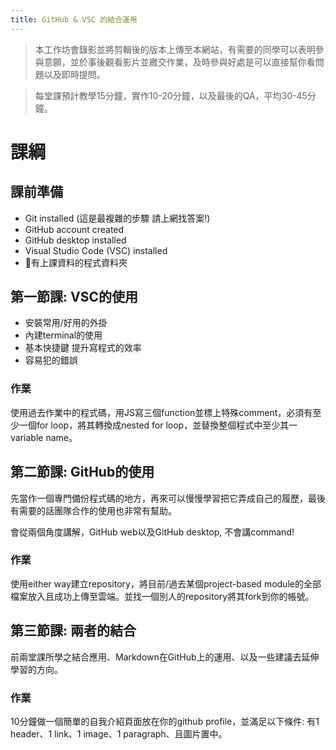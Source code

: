 ```yaml
---
title: GitHub & VSC 的結合運用
---
```


> 本工作坊會錄影並將剪輯後的版本上傳至本網站，有需要的同學可以表明參與意願，並於事後觀看影片並繳交作業，及時參與好處是可以直接幫你看問題以及即時提問。

> 每堂課預計教學15分鐘，實作10-20分鐘，以及最後的QA，平均30-45分鐘。

# 課綱

## 課前準備

- Git installed (這是最複雜的步驟 請上網找答案!)
- GitHub account created
- GitHub desktop installed
- Visual Studio Code (VSC) installed
- 🔺有上課資料的程式資料夾

## 第一節課: VSC的使用

- 安裝常用/好用的外掛
- 內建terminal的使用
- 基本快捷鍵 提升寫程式的效率
- 容易犯的錯誤

### 作業

使用過去作業中的程式碼，用JS寫三個function並標上特殊comment，必須有至少一個for loop，將其轉換成nested for loop，並替換整個程式中至少其一variable name。

## 第二節課: GitHub的使用

先當作一個專門備份程式碼的地方，再來可以慢慢學習把它弄成自己的履歷，最後有需要的話團隊合作的使用也非常有幫助。

會從兩個角度講解，GitHub web以及GitHub desktop, 不會講command!

### 作業

使用either way建立repository，將目前/過去某個project-based module的全部檔案放入且成功上傳至雲端。並找一個別人的repository將其fork到你的帳號。

## 第三節課: 兩者的結合

前兩堂課所學之結合應用、Markdown在GitHub上的運用、以及一些建議去延伸學習的方向。

### 作業

10分鐘做一個簡單的自我介紹頁面放在你的github profile，並滿足以下條件: 有1 header、1 link、1 image、1 paragraph、且圖片置中。


